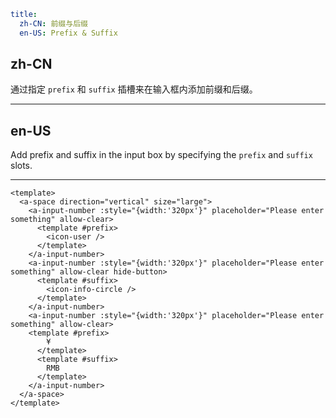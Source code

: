 ```yaml
title:
  zh-CN: 前缀与后缀
  en-US: Prefix & Suffix
```

## zh-CN

通过指定 `prefix` 和 `suffix` 插槽来在输入框内添加前缀和后缀。

---

## en-US

Add prefix and suffix in the input box by specifying the `prefix` and `suffix` slots.

---

```vue
<template>
  <a-space direction="vertical" size="large">
    <a-input-number :style="{width:'320px'}" placeholder="Please enter something" allow-clear>
      <template #prefix>
        <icon-user />
      </template>
    </a-input-number>
    <a-input-number :style="{width:'320px'}" placeholder="Please enter something" allow-clear hide-button>
      <template #suffix>
        <icon-info-circle />
      </template>
    </a-input-number>
    <a-input-number :style="{width:'320px'}" placeholder="Please enter something" allow-clear>
    <template #prefix>
        ¥
      </template>
      <template #suffix>
        RMB
      </template>
    </a-input-number>
  </a-space>
</template>
```
